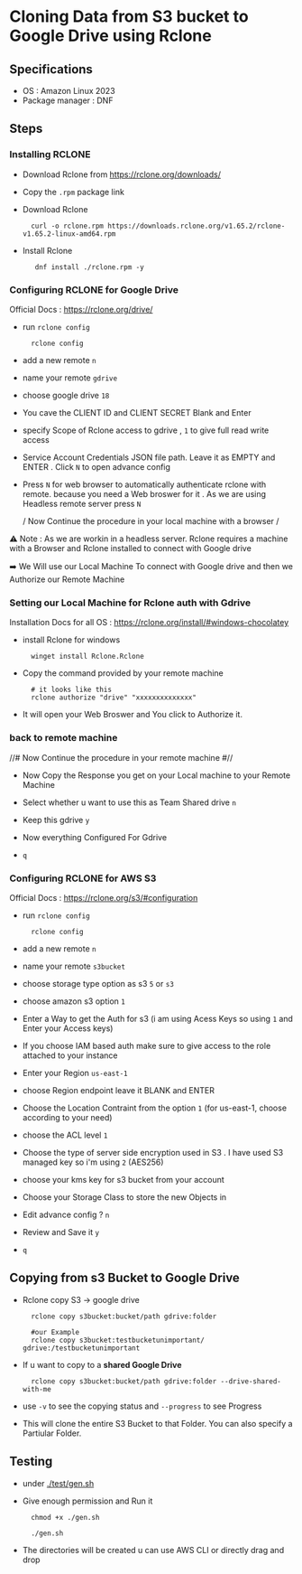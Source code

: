 # Cloning Data from S3 bucket to Google Drive using Rclone

## Specifications
- OS : Amazon Linux 2023
- Package manager : DNF


## Steps

### Installing RCLONE

- Download Rclone from https://rclone.org/downloads/

- Copy the `.rpm` package link 

- Download Rclone 

        curl -o rclone.rpm https://downloads.rclone.org/v1.65.2/rclone-v1.65.2-linux-amd64.rpm

- Install Rclone

         dnf install ./rclone.rpm -y


### Configuring RCLONE for Google Drive 

Official Docs : https://rclone.org/drive/

- run `rclone config`

        rclone config

- add a new remote `n`

- name your remote `gdrive`

- choose google drive `18`

- You cave the CLIENT ID and CLIENT SECRET Blank and Enter

- specify Scope of Rclone access to gdrive , `1` to give full read write access

- Service Account Credentials JSON file path. Leave it as EMPTY and ENTER . Click `N` to open advance config

- Press `N` for web browser to automatically authenticate rclone with remote. because you need a Web broswer for it . As we are using Headless remote server press `N`


  / Now Continue the procedure in your local machine with a browser /


⚠️ Note : As we are workin in a headless server. Rclone requires a machine with a Browser and Rclone installed to connect with Google drive

➡️ We Will use our Local Machine To connect with Google drive and then we Authorize our Remote Machine 

### Setting our Local Machine for Rclone auth with Gdrive

Installation Docs for all OS : https://rclone.org/install/#windows-chocolatey

- install Rclone for windows 

        winget install Rclone.Rclone

- Copy the command provided by your remote machine 

        # it looks like this
        rclone authorize "drive" "xxxxxxxxxxxxxx"

- It will open your Web Broswer and You click to Authorize it.

### back to remote machine 

  //# Now Continue the procedure in your remote machine  #//

- Now Copy the Response you get on your Local machine to your Remote Machine 

- Select whether u want to use this as Team Shared drive `n`

- Keep this gdrive `y`

- Now everything Configured For Gdrive

- `q`


### Configuring RCLONE for AWS S3

Official Docs : https://rclone.org/s3/#configuration


- run `rclone config`

        rclone config

- add a new remote `n`

- name your remote `s3bucket`

- choose storage type option as s3 `5` or `s3`

- choose amazon s3 option `1`

- Enter a Way to get the Auth for s3 (i am using Acess Keys  so using `1` and Enter your Access keys)

- If you choose IAM based auth make sure to give access to the role attached to your instance

- Enter your Region `us-east-1`

- choose Region endpoint leave it BLANK and ENTER

- Choose the Location Contraint from the option `1` (for us-east-1, choose according to your need)

- choose the ACL level `1`

- Choose the type of server side encryption used in S3 . I have used S3 managed key so i'm using `2` (AES256)

- choose your kms key for s3 bucket from your account

- Choose your Storage Class to store the new Objects in

- Edit advance config ? `n`

- Review and Save it `y`

- `q`

## Copying from s3 Bucket to Google Drive

- Rclone copy S3 -> google drive

        rclone copy s3bucket:bucket/path gdrive:folder

        #our Example
        rclone copy s3bucket:testbucketunimportant/ gdrive:/testbucketunimportant

- If u want to copy to a **shared Google Drive**

        rclone copy s3bucket:bucket/path gdrive:folder --drive-shared-with-me

- use `-v` to see the copying status and `--progress` to see Progress

- This will clone the entire S3 Bucket to that Folder. You can also specify a Partiular Folder.


## Testing 

- under [./test/gen.sh](./test/gen.sh)

- Give enough permission and Run it 

        chmod +x ./gen.sh

        ./gen.sh 

- The directories will be created u can use AWS CLI or directly drag and drop


